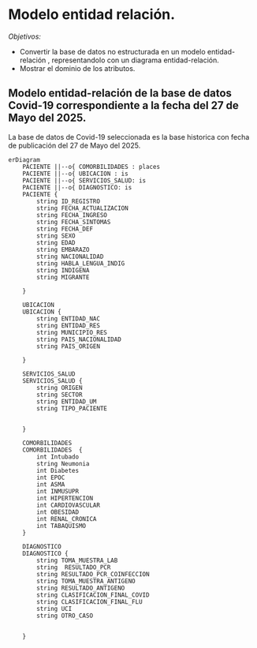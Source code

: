 # Modelo entidad relación. 

_*Objetivos:*_
- Convertir la base de datos no estructurada en un modelo entidad-relación , representandolo con un diagrama entidad-relación.
- Mostrar el dominio de los atributos.

## Modelo entidad-relación de la base de datos Covid-19 correspondiente a la fecha del 27 de Mayo del 2025. 
La base de datos de Covid-19 seleccionada es la base historica con fecha de publicación del 27 de Mayo del 2025. 

```mermaid
erDiagram
    PACIENTE ||--o{ COMORBILIDADES : places
    PACIENTE ||--o{ UBICACION : is
    PACIENTE ||--o{ SERVICIOS_SALUD: is
    PACIENTE ||--o{ DIAGNOSTICO: is
    PACIENTE {
        string ID_REGISTRO
        string FECHA_ACTUALIZACION
        string FECHA_INGRESO 
        string FECHA_SINTOMAS
        string FECHA_DEF
        string SEXO    
        string EDAD
        string EMBARAZO
        string NACIONALIDAD
        string HABLA_LENGUA_INDIG
        string INDIGENA
        string MIGRANTE    

    }

    UBICACION
    UBICACION {
        string ENTIDAD_NAC
        string ENTIDAD_RES
        string MUNICIPIO_RES
        string PAIS_NACIONALIDAD
        string PAIS_ORIGEN

    }

    SERVICIOS_SALUD
    SERVICIOS_SALUD {
        string ORIGEN
        string SECTOR
        string ENTIDAD_UM
        string TIPO_PACIENTE


    }

    COMORBILIDADES  
    COMORBILIDADES  {
        int Intubado
        string Neumonia
        int Diabetes
        int EPOC
        int ASMA
        int INMUSUPR
        int HIPERTENCION
        int CARDIOVASCULAR
        int OBESIDAD
        int RENAL_CRONICA
        int TABAQUISMO
    }

    DIAGNOSTICO
    DIAGNOSTICO {
        string TOMA_MUESTRA_LAB
        string  RESULTADO_PCR 
        string RESULTADO_PCR_COINFECCION
        string TOMA_MUESTRA_ANTIGENO
        string RESULTADO_ANTIGENO
        string CLASIFICACION_FINAL_COVID
        string CLASIFICACION_FINAL_FLU
        string UCI
        string OTRO_CASO


    }
````

